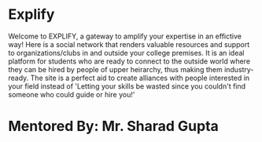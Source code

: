 # Explify
Welcome to EXPLIFY, a gateway to amplify your expertise in an effictive way!  Here is a social network that renders valuable resources and support to organizations/clubs in and outside your college premises.  It is an ideal platform for students who are ready to connect to the outside world where they can be hired by people of upper heirarchy, thus making them industry- ready.  The site is a perfect aid to create alliances with people interested in your field instead of 'Letting your skills be wasted since you couldn't find someone who could guide or hire you!'

# Mentored By: Mr. Sharad Gupta
